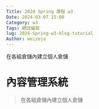 ```yaml
---
Title: 2024 Spring 課程 w3
Date: 2024-03-07 15:00
Category: w3
Tags: 網誌編寫
lug: 2024-Spring-w3-blog-tutorial
Author: weizeja
---
```


在各組倉儲內建立個人倉儲

<!-- PELICAN_END_SUMMARY -->

# 內容管理系統
> 在各組倉儲內建立個人倉儲
